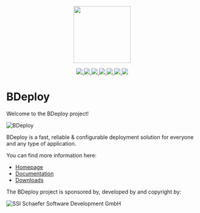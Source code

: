 <p align="center">
  <img src="https://bdeploy.io/user/images/logo.svg" width="150" />
</p>
<p align="center">
  <a href="https://github.com/bdeployteam/bdeploy/actions?query=workflow%3A%22BDeploy+CI+-+Linux%22+branch%3Amaster" title="GitHub CI - Linux">
   <img src="https://github.com/bdeployteam/bdeploy/workflows/BDeploy%20CI%20-%20Linux/badge.svg?branch=master" />
  </a>
  <!-- Uncomment once Windows is back on track.
  <a href="https://github.com/bdeployteam/bdeploy/actions?query=workflow%3A%22BDeploy+CI+-+Windows%22+branch%3Amaster" title="GitHub CI - Windows">
   <img src="https://github.com/bdeployteam/bdeploy/workflows/BDeploy%20CI%20-%20Windows/badge.svg?branch=master" />
  </a>
  -->
  <a href="https://sonarcloud.io/dashboard?id=bdeployteam_bdeploy" title="Quality Gate">
   <img src="https://sonarcloud.io/api/project_badges/measure?metric=alert_status&project=bdeployteam_bdeploy" />
  </a>
  <a href="https://sonarcloud.io/dashboard?id=bdeployteam_bdeploy" title="Test Coverage">
   <img src="https://sonarcloud.io/api/project_badges/measure?metric=coverage&project=bdeployteam_bdeploy" />
  </a>
  <a href="https://sonarcloud.io/dashboard?id=bdeployteam_bdeploy" title="Maintainability Rating">
   <img src="https://sonarcloud.io/api/project_badges/measure?metric=sqale_rating&project=bdeployteam_bdeploy" />
  </a>
  <a href="https://sonarcloud.io/dashboard?id=bdeployteam_bdeploy" title="Reliability Rating">
   <img src="https://sonarcloud.io/api/project_badges/measure?metric=reliability_rating&project=bdeployteam_bdeploy" />
  </a>
  <a href="https://sonarcloud.io/dashboard?id=bdeployteam_bdeploy" title="Security Rating">
   <img src="https://sonarcloud.io/api/project_badges/measure?metric=security_rating&project=bdeployteam_bdeploy" />
  </a>
  <a href="https://www.youtube.com/channel/UCIsYjcRg7GSFb7pM60MBmtw/featured" title="YouTube Channel">
   <img src="https://img.shields.io/static/v1?label=&message=BDeploy%20on%20YouTube&color=red&logo=youtube" />
  </a>
</p>

# BDeploy

Welcome to the BDeploy project!

![BDeploy](https://bdeploy.io/user/images/doc_dashboardprocesscontrol.png)

BDeploy is a fast, reliable & configurable deployment solution for everyone and any type of application.

You can find more information here:

* [Homepage](https://bdeploy.io)
* [Documentation](https://bdeploy.io/user/index.html)
* [Downloads](https://github.com/bdeployteam/bdeploy/releases)

The BDeploy project is sponsored by, developed by and copyright by:

![SSI Schaefer Software Development GmbH](https://bdeploy.io/user/images/ssi-logo.png)

